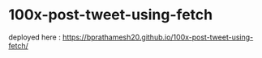 # 100x-post-tweet-using-fetch

deployed here : https://bprathamesh20.github.io/100x-post-tweet-using-fetch/

